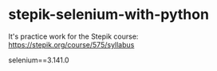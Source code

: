# stepik-selenium-with-python

It's practice work for the Stepik course:\
https://stepik.org/course/575/syllabus

selenium==3.141.0